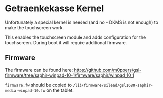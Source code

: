 # Getraenkekasse Kernel

Unfortunately a special kernel is needed (and no - DKMS is not enough) to make the touchscreen work.

This enables the touchscreen module and adds configuration for the touchscreen.
During boot it will require additional firmware.

## Firmware

The firmware can be found here: https://github.com/m0ppers/gsl-firmware/tree/saphir-winpad-10-1/firmware/saphir/winpad_10_1

`firmware.fw` should be copied to `/lib/firmware/silead/gsl1680-saphir-media-winpad-10.fw` on the tablet.
